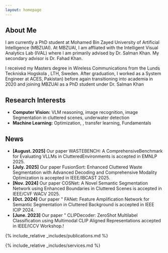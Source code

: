 ```yaml
---
layout: homepage
---
```


## About Me

I am currently a PhD student at Mohamed Bin Zayed University of Artificial Intelligence (MBZUAI). At MBZUAI, I am affliated with the Intelligent Visual Analytics Lab (IVAL) where I am primarily advised by Dr. Salman Khan. My secondary advisor is Dr. Fahad Khan.

I received my Masters degree in Wireless Communications from the Lunds Teckniska Hogskola , LTH, Sweden. After graduation, I worked as a System Engineer at ACES, Pakistan) before again transitioning into academia in 2020 and joining MBZUAI as a PhD student under Dr. Salman Khan
## Research Interests

- **Computer Vision:** VLM reasoning, image recognition, image Segmentation in cluttered scenes, underwater detection
- **Machine Learning:** Optimization, , transfer learning, Fundamentals

## News

- **[August. 2025]** Our paper WASTEBENCH: A ComprehensiveBenchmark for Evaluating VLLMs in ClutteredEnvironments is accepted in  EMNLP 2025.
- **[July. 2025]** Our paper FusionSort: Enhanced Cluttered Waste Segmentation with Advanced Decoding and Comprehensive Modality Optimization is accepted in  IEEE/IBCAST 2025.
- **[Nov. 2024]** Our paper COSNet: A Novel Semantic Segmentation Network using Enhanced Boundaries in Cluttered Scenes is accepted in  IEEE/CVF WACV 2025.
- **[Oct. 2024]** Our paper " FANet: Feature Amplification Network for Semantic Segmentation in Cluttered Background is accepted in IEEE ICIP 2024.
- **[June. 2023]** Our paper " CLIPDecoder: ZeroShot Multilabel Classification using Multimodal CLIP Aligned Representations accepted in IEEE/ICCV Workshop.!


{% include_relative _includes/publications.md %}

{% include_relative _includes/services.md %}
